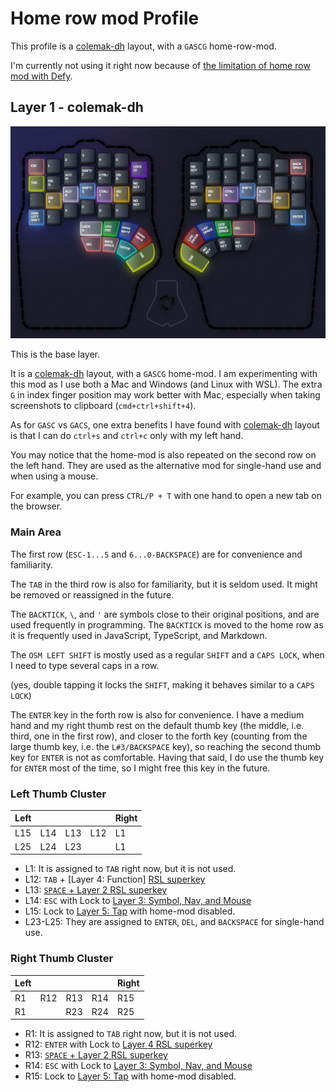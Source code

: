 # Home row mod Profile

This profile is a [colemak-dh] layout, with a `GASCG` home-row-mod.

I'm currently not using it right now because of [the limitation of home row mod with Defy](https://discord.com/channels/895297925578637362/1069243263745282119/1203271545452101643).

## Layer 1 - colemak-dh

![Base colemak-dh layer](layer-1.png)

This is the base layer.

It is a [colemak-dh] layout, with a `GASCG` home-mod.
I am experimenting with this mod as I use both a Mac and Windows (and Linux with WSL).
The extra `G` in index finger position may work better with Mac,
especially when taking screenshots to clipboard (`cmd+ctrl+shift+4`).

As for `GASC` vs `GACS`,
one extra benefits I have found with [colemak-dh] layout is that I can do `ctrl+s` and `ctrl+c` only with my left hand.

You may notice that the home-mod is also repeated on the second row on the left hand.
They are used as the alternative mod for single-hand use and when using a mouse.

For example, you can press `CTRL/P + T` with one hand to open a new tab on the browser.

### Main Area

The first row (`ESC-1...5` and `6...0-BACKSPACE`) are for convenience and familiarity.

The `TAB` in the third row is also for familiarity, but it is seldom used.
It might be removed or reassigned in the future.

The `BACKTICK`, `\`, and `'` are symbols close to their original positions,
and are used frequently in programming.
The `BACKTICK` is moved to the home row as it is frequently used in JavaScript, TypeScript, and Markdown.

The `OSM LEFT SHIFT` is mostly used as a regular `SHIFT` and a `CAPS LOCK`,
when I need to type several caps in a row.

(yes, double tapping it locks the `SHIFT`, making it behaves similar to a `CAPS LOCK`)

The `ENTER` key in the forth row is also for convenience.
I have a medium hand and my right thumb rest on the default thumb key (the middle, i.e. third, one in the first row),
and closer to the forth key (counting from the large thumb key, i.e. the `L#3/BACKSPACE` key),
so reaching the second thumb key for `ENTER` is not as comfortable.
Having that said, I do use the thumb key for `ENTER` most of the time,
so I might free this key in the future.

### Left Thumb Cluster

| Left |     |     |     | Right |
| ---- | --- | --- | --- | ----- |
| L15  | L14 | L13 | L12 | L1    |
| L25  | L24 | L23 |     | L1    |

- L1: It is assigned to `TAB` right now, but it is not used.
- L12: `TAB` + [Layer 4: Function] [RSL superkey][rsl-superkey]
- L13: [`SPACE` + Layer 2 RSL superkey][rsl-superkey]
- L14: `ESC` with Lock to [Layer 3: Symbol, Nav, and Mouse](3-symbol.md)
- L15: Lock to [Layer 5: Tap](5-tap.md) with home-mod disabled.
- L23-L25: They are assigned to `ENTER`, `DEL`, and `BACKSPACE` for single-hand use.

### Right Thumb Cluster

| Left |     |     |     | Right |
| ---- | --- | --- | --- | ----- |
| R1   | R12 | R13 | R14 | R15   |
| R1   |     | R23 | R24 | R25   |

- R1: It is assigned to `TAB` right now, but it is not used.
- R12: `ENTER` with Lock to [Layer 4 RSL superkey][rsl-superkey]
- R13: [`SPACE` + Layer 2 RSL superkey][rsl-superkey]
- R14: `ESC` with Lock to [Layer 3: Symbol, Nav, and Mouse](3-symbol.md)
- R15: Lock to [Layer 5: Tap](5-tap.md) with home-mod disabled.

[colemak-dh]: https://colemakmods.github.io/mod-dh/
[rsl-superkey]: ../superkeys/superkeys.md#rsl-superkey
